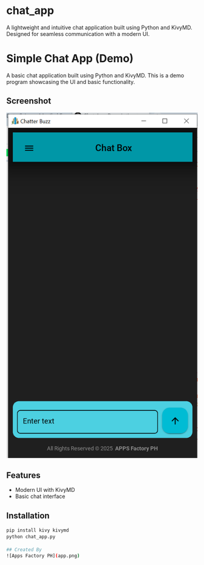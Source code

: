 # chat_app
A lightweight and intuitive chat application built using Python and KivyMD. Designed for seamless communication with a modern UI. 

# Simple Chat App (Demo)  

A basic chat application built using Python and KivyMD. This is a demo program showcasing the UI and basic functionality.  

## Screenshot  
![Chat App Screenshot](chat_app.PNG)  

## Features  
- Modern UI with KivyMD  
- Basic chat interface  

## Installation  
```bash
pip install kivy kivymd
python chat_app.py

## Created By  
![Apps Factory PH](app.png)  
